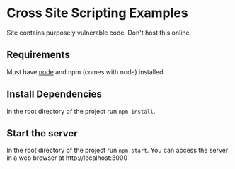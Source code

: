 # Cross Site Scripting Examples
Site contains purposely vulnerable code. Don't host this online.
## Requirements
Must have [node](http://nodejs.org) and npm (comes with node) installed.
## Install Dependencies
In the root directory of the project run ```npm install```.
## Start the server
In the root directory of the project run ```npm start```. You can access the server in a web browser at http://localhost:3000
